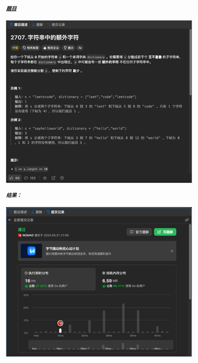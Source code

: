 ##### [题目](https://leetcode.cn/problems/extra-characters-in-a-string/description/)
![pic](img.png)
##### 结果：
![pic](result.png)